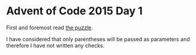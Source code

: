 # Advent of Code 2015 Day 1

First and foremost read [the puzzle](https://adventofcode.com/2015/day/1).

I have considered that only parentheses will be passed as parameters and therefore I have not written any checks.